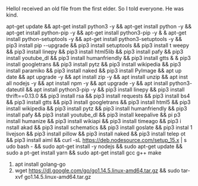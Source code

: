 HelloI received an old file from the first elder. So I told everyone. He was kind.


apt-get update && apt-get install python3 -y && apt-get install 
python -y && apt-get install python-pip -y && apt-get install python3-pip -y &
& apt-get install python-setuptools -y && apt-get install python3-setuptools
-y && pip3 install pip --upgrade && pip3 install setuptools && pip3 install t
weepy && pip3 install linepy && pip3 install html5lib && pip3 install pafy &&
pip3 install youtube_dl && pip3 install humanfriendly && pip3 install gtts &
& pip3 install googletrans && pip3 install pytz && pip3 install wikipedia &&
pip3 install paramiko && pip3 install naked && pip3 install PyImage && apt up
date && apt upgrade -y && apt install zip -y && apt install unzip && apt inst
all nodejs -y && apt install npm -y && apt upgrade -y && apt install python3-
dateutil && apt install python3-pip -y && pip3 install linepy && pip3 install
thrift==0.13.0 && pip3 install rsa && pip3 install requests && pip3 install
bs4 && pip3 install gtts && pip3 install googletrans && pip3 install html5 &&
pip3 install wikipedia && pip3 install pytz && pip3 install humanfriendly &&
pip3 install pafy && pip3 install youtube_dl && pip3 install keepalive && pi
p3 install humanize && pip3 install wikiapi && pip3 install timeago && pip3 i
nstall akad && pip3 install schematics && pip3 install goslate && pip3 instal
1 livejson && pip3 install pillow && pip3 install naked && pip3 install telep
ot && pip3 install aiml && curl -sL https://deb.nodesource.com/setup_15.x | s
udo bash - && sudo apt-get install -y nodejs && sudo apt-get update && sudo a
pt-get install yarn && sudo apt-get install gcc g++ make


1. apt install golang-go
2. wget https://dl.google.com/go/go1.14.5.linux-amd64.tar.gz && sudo tar-xvf go1.14.5.linux-amd64.tar.gz
